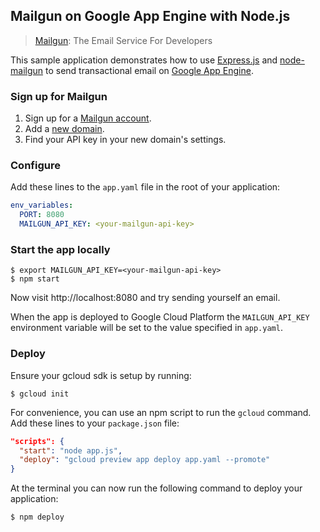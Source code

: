 ## Mailgun on Google App Engine with Node.js

> [Mailgun](https://www.mailgun.com/): The Email Service For Developers

This sample application demonstrates how to use
[Express.js](http://expressjs.com) and
[node-mailgun](http://github.com/shz/node-mailgun) to send transactional email
on [Google App Engine](https://cloud.google.com/appengine).

### Sign up for Mailgun

1. Sign up for a [Mailgun account](https://mailgun.com/signup).
1. Add a [new domain](https://mailgun.com/app/domains).
1. Find your API key in your new domain's settings.

### Configure

Add these lines to the `app.yaml` file in the root of your application:

```yaml
env_variables:
  PORT: 8080
  MAILGUN_API_KEY: <your-mailgun-api-key>
```

### Start the app locally

```
$ export MAILGUN_API_KEY=<your-mailgun-api-key>
$ npm start
```

Now visit http://localhost:8080 and try sending yourself an email.

When the app is deployed to Google Cloud Platform the `MAILGUN_API_KEY`
environment variable will be set to the value specified in `app.yaml`.

### Deploy

Ensure your gcloud sdk is setup by running:

```
$ gcloud init
```

For convenience, you can use an npm script to run the `gcloud` command. Add
these lines to your `package.json` file:

```json
"scripts": {
  "start": "node app.js",
  "deploy": "gcloud preview app deploy app.yaml --promote"
}
```

At the terminal you can now run the following command to deploy your
application:

```
$ npm deploy
```